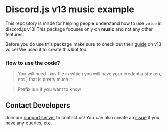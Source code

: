 # Discord.js v13 music example

This repository is made for helping people understand how to use `voice` in discord.js v13!
This package focuses only on **music** and not any other features.

Before you do use this package make sure to check out their [guide](https://discordjs.guide/voice/#installation) on v13 voice! We used it to create this bot too.

### **How to use the code?**

> You will need `.env` file in which you will have your credentials(token, etc.) that is pretty much it!

> Prefix is `&` if you want to know

## Contact Developers

Join our [support server](https://discord.gg/Z4ebH8PXeA) to contact us! You can also create an [issue](https://github.com/Nuggies-bot/djs-music-example/issues/new) if you have any queries, etc.

